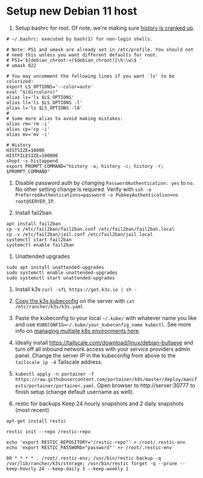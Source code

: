 # Setup new Debian 11 host

1. Setup bashrc for root. Of note, we're making sure [history is cranked up](https://www.digitalocean.com/community/tutorials/how-to-use-bash-history-commands-and-expansions-on-a-linux-vps).

```
# ~/.bashrc: executed by bash(1) for non-login shells.

# Note: PS1 and umask are already set in /etc/profile. You should not
# need this unless you want different defaults for root.
# PS1='${debian_chroot:+($debian_chroot)}\h:\w\$ '
# umask 022

# You may uncomment the following lines if you want `ls' to be colorized:
export LS_OPTIONS='--color=auto'
eval "$(dircolors)"
alias ls='ls $LS_OPTIONS'
alias ll='ls $LS_OPTIONS -l'
alias l='ls $LS_OPTIONS -lA'
#
# Some more alias to avoid making mistakes:
alias rm='rm -i'
alias cp='cp -i'
alias mv='mv -i'

# History
HISTSIZE=10000
HISTFILESIZE=100000
shopt -s histappend
export PROMPT_COMMAND="history -a; history -c; history -r; $PROMPT_COMMAND"
```

1. Disable password auth by changing `PasswordAuthentication: yes` to `no`. No other setting change is required. Verify with `ssh -o PreferredAuthentications=password -o PubkeyAuthentication=no root@SERVER_IP`.

1. Install fail2ban

```
apt install fail2ban
cp -v /etc/fail2ban/fail2ban.conf /etc/fail2ban/fail2ban.local
cp -v /etc/fail2ban/jail.conf /etc/fail2ban/jail.local
systemctl start fail2ban
systemctl enable fail2ban
```

1. Unattended upgrades

```
sudo apt install unattended-upgrades
sudo systemctl enable unattended-upgrades
sudo systemctl start unattended-upgrades
```

1. Install k3s `curl -sfL https://get.k3s.io | sh -`

1. [Copy the k3s kubeconfig](https://rancher.com/docs/k3s/latest/en/cluster-access/) on the server with `cat /etc/rancher/k3s/k3s.yaml`

1. Paste the kubeconfig to your local `~/.kube/` with whatever name you like and use `KUBECONFIG=~/.kube/your_kubeconfig_name kubectl`. See more info on [managing multiple k8s environments here](https://kubernetes.io/docs/tasks/access-application-cluster/configure-access-multiple-clusters/).

1. Ideally install https://tailscale.com/download/linux/debian-bullseye and turn off all inbound network access with your service providers admin panel. Change the server IP in the kubeconfig from above to the `tailscale ip -4` Tailscale address.

1. `kubectl apply -n portainer -f https://raw.githubusercontent.com/portainer/k8s/master/deploy/manifests/portainer/portainer.yaml`. Open browser to http://server:30777 to finish setup (change default username as well).

1. restic for backups
Keep 24 hourly snapshots and 2 daily snapshots (most recent)
```
apt-get install restic

restic init --repo /restic-repo

echo 'export RESTIC_REPOSITORY="/restic-repo"' > /root/.restic-env
echo 'export RESTIC_PASSWORD="password"' >> /root/.restic-env

00 * * * * . /root/.restic-env; /usr/bin/restic backup -q /var/lib/rancher/k3s/storage; /usr/bin/restic forget -q --prune --keep-hourly 24 --keep-daily 3 --keep-weekly 1
```
